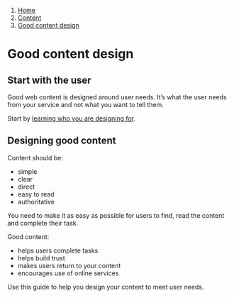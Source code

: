 1.  [Home](/docs/core/contents)
2.  [Content](/docs/core/content/overview)
3.  [Good content design](#)


# Good content design

## Start with the user

Good web content is designed around user needs. It’s what the user needs from your service and not what you want to tell them.

Start by [learning who you are designing for](contents "User need and user behaviour").

## Designing good content

Content should be:

*   simple
*   clear
*   direct
*   easy to read
*   authoritative

You need to make it as easy as possible for users to find, read the content and complete their task.

Good content:

*   helps users complete tasks
*   helps build trust
*   makes users return to your content
*   encourages use of online services

Use this guide to help you design your content to meet user needs.
